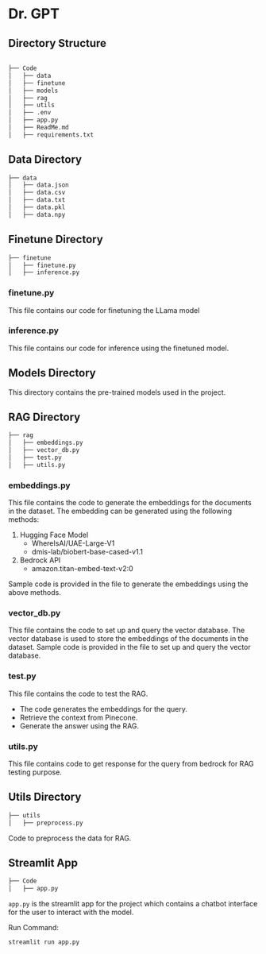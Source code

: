 # Dr. GPT

## Directory Structure
```bash

├── Code
│   ├── data
│   ├── finetune
│   ├── models
│   ├── rag
│   ├── utils
│   ├── .env
│   ├── app.py
│   ├── ReadMe.md
│   ├── requirements.txt

```

## Data Directory

```bash
├── data
│   ├── data.json
│   ├── data.csv
│   ├── data.txt
│   ├── data.pkl
│   ├── data.npy

```

## Finetune Directory

```bash
├── finetune
│   ├── finetune.py
│   ├── inference.py

```

### finetune.py
This file contains our code for finetuning the LLama model

### inference.py
This file contains our code for inference using the finetuned model. 

## Models Directory

This directory contains the pre-trained models used in the project.

## RAG Directory

```bash
├── rag
│   ├── embeddings.py
│   ├── vector_db.py
│   ├── test.py
│   ├── utils.py

```

### embeddings.py
This file contains the code to generate the embeddings for the documents in the dataset. The embedding can be generated using the following methods:
1. Hugging Face Model
    - WhereIsAI/UAE-Large-V1
    - dmis-lab/biobert-base-cased-v1.1
2. Bedrock API
    - amazon.titan-embed-text-v2:0

Sample code is provided in the file to generate the embeddings using the above methods.

### vector_db.py
This file contains the code to set up and query the vector database. The vector database is used to store the embeddings of the documents in the dataset.
Sample code is provided in the file to set up and query the vector database.

### test.py
This file contains the code to test the RAG.
- The code generates the embeddings for the query.
- Retrieve the context from Pinecone.
- Generate the answer using the RAG.

### utils.py
 This file contains code to get response for the query from bedrock for RAG testing purpose.

## Utils Directory

```bash 
├── utils
│   ├── preprocess.py

```
Code to preprocess the data for RAG.

## Streamlit App

```bash
├── Code
│   ├── app.py

```
`app.py` is the streamlit app for the project which contains a chatbot interface for the user to interact with the model.

Run Command:
```bash
streamlit run app.py
```
